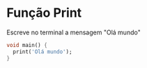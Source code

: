 # Função Print 

Escreve no terminal a mensagem "Olá mundo"

```dart
void main() {
  print('Olá mundo');
}
```
